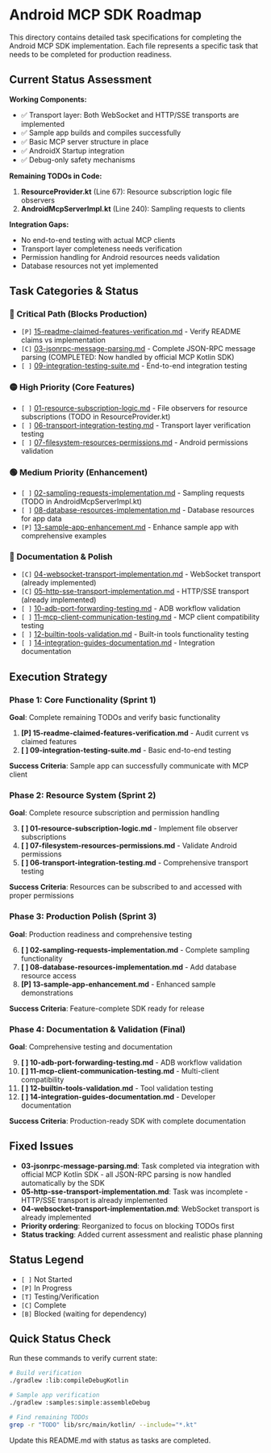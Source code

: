 # Android MCP SDK Roadmap

This directory contains detailed task specifications for completing the Android MCP SDK implementation. Each file represents a specific task that needs to be completed for production readiness.

## Current Status Assessment

**Working Components:**

- ✅ Transport layer: Both WebSocket and HTTP/SSE transports are implemented
- ✅ Sample app builds and compiles successfully
- ✅ Basic MCP server structure in place
- ✅ AndroidX Startup integration
- ✅ Debug-only safety mechanisms

**Remaining TODOs in Code:**

1. **ResourceProvider.kt** (Line 67): Resource subscription logic file observers
2. **AndroidMcpServerImpl.kt** (Line 240): Sampling requests to clients

**Integration Gaps:**

- No end-to-end testing with actual MCP clients
- Transport layer completeness needs verification
- Permission handling for Android resources needs validation
- Database resources not yet implemented

## Task Categories & Status

### 🔴 Critical Path (Blocks Production)

- `[P]` [15-readme-claimed-features-verification.md](15-readme-claimed-features-verification.md) -
  Verify README claims vs implementation
- `[C]` [03-jsonrpc-message-parsing.md](03-jsonrpc-message-parsing.md) - Complete JSON-RPC message
  parsing (COMPLETED: Now handled by official MCP Kotlin SDK)
- `[ ]` [09-integration-testing-suite.md](09-integration-testing-suite.md) - End-to-end integration
  testing

### 🟡 High Priority (Core Features)

- `[ ]` [01-resource-subscription-logic.md](01-resource-subscription-logic.md) - File observers for
  resource subscriptions (TODO in ResourceProvider.kt)
- `[ ]` [06-transport-integration-testing.md](06-transport-integration-testing.md) - Transport layer
  verification testing
- `[ ]` [07-filesystem-resources-permissions.md](07-filesystem-resources-permissions.md) - Android
  permissions validation

### 🟢 Medium Priority (Enhancement)

- `[ ]` [02-sampling-requests-implementation.md](02-sampling-requests-implementation.md) - Sampling
  requests (TODO in AndroidMcpServerImpl.kt)
- `[ ]` [08-database-resources-implementation.md](08-database-resources-implementation.md) -
  Database resources for app data
- `[P]` [13-sample-app-enhancement.md](13-sample-app-enhancement.md) - Enhance sample app with
  comprehensive examples

### 🔵 Documentation & Polish

- `[C]` [04-websocket-transport-implementation.md](04-websocket-transport-implementation.md) -
  WebSocket transport (already implemented)
- `[C]` [05-http-sse-transport-implementation.md](05-http-sse-transport-implementation.md) -
  HTTP/SSE transport (already implemented)
- `[ ]` [10-adb-port-forwarding-testing.md](10-adb-port-forwarding-testing.md) - ADB workflow
  validation
- `[ ]` [11-mcp-client-communication-testing.md](11-mcp-client-communication-testing.md) - MCP
  client compatibility testing
- `[ ]` [12-builtin-tools-validation.md](12-builtin-tools-validation.md) - Built-in tools
  functionality testing
- `[ ]` [14-integration-guides-documentation.md](14-integration-guides-documentation.md) -
  Integration documentation

## Execution Strategy

### Phase 1: Core Functionality (Sprint 1)

**Goal**: Complete remaining TODOs and verify basic functionality

1. **[P] 15-readme-claimed-features-verification.md** - Audit current vs claimed features
2. **[ ] 09-integration-testing-suite.md** - Basic end-to-end testing

**Success Criteria**: Sample app can successfully communicate with MCP client

### Phase 2: Resource System (Sprint 2)

**Goal**: Complete resource subscription and permission handling

3. **[ ] 01-resource-subscription-logic.md** - Implement file observer subscriptions
4. **[ ] 07-filesystem-resources-permissions.md** - Validate Android permissions
5. **[ ] 06-transport-integration-testing.md** - Comprehensive transport testing

**Success Criteria**: Resources can be subscribed to and accessed with proper permissions

### Phase 3: Production Polish (Sprint 3)

**Goal**: Production readiness and comprehensive testing

6. **[ ] 02-sampling-requests-implementation.md** - Complete sampling functionality
7. **[ ] 08-database-resources-implementation.md** - Add database resource access
8. **[P] 13-sample-app-enhancement.md** - Enhanced sample demonstrations

**Success Criteria**: Feature-complete SDK ready for release

### Phase 4: Documentation & Validation (Final)

**Goal**: Comprehensive testing and documentation

9. **[ ] 10-adb-port-forwarding-testing.md** - ADB workflow validation
10. **[ ] 11-mcp-client-communication-testing.md** - Multi-client compatibility
11. **[ ] 12-builtin-tools-validation.md** - Tool validation testing
12. **[ ] 14-integration-guides-documentation.md** - Developer documentation

**Success Criteria**: Production-ready SDK with complete documentation

## Fixed Issues

- **03-jsonrpc-message-parsing.md**: Task completed via integration with official MCP Kotlin SDK -
  all JSON-RPC parsing is now handled automatically by the SDK
- **05-http-sse-transport-implementation.md**: Task was incomplete - HTTP/SSE transport is already
  implemented
- **04-websocket-transport-implementation.md**: WebSocket transport is already implemented
- **Priority ordering**: Reorganized to focus on blocking TODOs first
- **Status tracking**: Added current assessment and realistic phase planning

## Status Legend

- `[ ]` Not Started
- `[P]` In Progress  
- `[T]` Testing/Verification
- `[C]` Complete
- `[B]` Blocked (waiting for dependency)

## Quick Status Check

Run these commands to verify current state:

```bash
# Build verification
./gradlew :lib:compileDebugKotlin

# Sample app verification  
./gradlew :samples:simple:assembleDebug

# Find remaining TODOs
grep -r "TODO" lib/src/main/kotlin/ --include="*.kt"
```

Update this README.md with status as tasks are completed.
